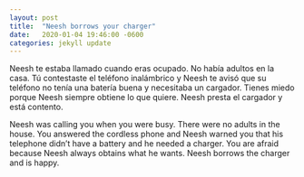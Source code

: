 ```yaml
---
layout: post
title:  "Neesh borrows your charger"
date:   2020-01-04 19:46:00 -0600
categories: jekyll update
---
```

Neesh te estaba llamado cuando eras ocupado. No había adultos en la casa. Tú contestaste el teléfono inalámbrico y Neesh te avisó que su teléfono no tenía una batería buena y necesitaba un cargador. Tienes miedo porque Neesh siempre obtiene lo que quiere. Neesh presta el cargador y está contento.

Neesh was calling you when you were busy. There were no adults in the house. You answered the cordless phone and Neesh warned you that his telephone didn’t have a battery and he needed a charger. You are afraid because Neesh always obtains what he wants. Neesh borrows the charger and is happy.
